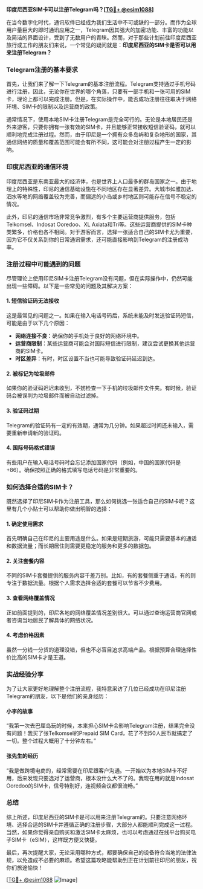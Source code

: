 **印度尼西亚SIM卡可以注册Telegram吗？[[TG💪+ @esim1088](https://t.me/s/esim1088)]**

在当今数字化时代，通讯软件已经成为我们生活中不可或缺的一部分。而作为全球用户量巨大的即时通讯应用之一，Telegram因其强大的加密功能、丰富的功能以及简洁的界面设计，受到了无数用户的青睐。然而，对于那些计划前往印度尼西亚旅行或工作的朋友们来说，一个常见的疑问就是：**印度尼西亚的SIM卡是否可以用来注册Telegram？**

### Telegram注册的基本要求

首先，让我们来了解一下Telegram的基本注册流程。Telegram支持通过手机号码进行注册，因此，无论你在世界的哪个角落，只要有一部手机和一张可用的SIM卡，理论上都可以完成注册。但是，在实际操作中，能否成功注册往往取决于网络环境、SIM卡的限制以及运营商的政策。

通常情况下，使用本地SIM卡注册Telegram是完全可行的。无论是本地居民还是外来游客，只要你拥有一张有效的SIM卡，并且能够正常接收短信验证码，就可以顺利地完成注册过程。然而，由于印尼是一个拥有众多岛屿和复杂地形的国家，其通信网络的质量和覆盖范围可能会有所不同，这可能会对注册过程产生一定的影响。

### 印度尼西亚的通信环境

印度尼西亚是东南亚最大的经济体，也是世界上人口最多的群岛国家之一。由于地理上的特殊性，印尼的通信基础设施在不同地区存在显著差异。大城市如雅加达、泗水等地的网络覆盖较为完善，而偏远的小岛或乡村地区则可能存在信号不稳定的情况。

此外，印尼的通信市场非常竞争激烈，有多个主要运营商提供服务，包括Telkomsel、Indosat Ooredoo、XL Axiata和Tri等。这些运营商提供的SIM卡种类繁多，价格也各不相同。对于游客而言，选择一张适合自己的SIM卡尤为重要，因为它不仅关系到你的日常通讯需求，还可能直接影响到Telegram的注册成功率。

### 注册过程中可能遇到的问题

尽管理论上使用印尼SIM卡注册Telegram没有问题，但在实际操作中，仍然可能出现一些障碍。以下是一些常见的问题及其解决方案：

#### 1. 短信验证码无法接收
这是最常见的问题之一。如果在输入电话号码后，系统未能及时发送验证码短信，可能是由于以下几个原因：
- **网络连接不良**：确保你的手机处于良好的网络环境中。
- **运营商限制**：某些运营商可能会对国际短信进行限制，建议尝试更换其他运营商的SIM卡。
- **时区差异**：有时，时区设置不当也可能导致验证码延迟到达。

#### 2. 被标记为垃圾邮件
如果你的验证码迟迟未收到，不妨检查一下手机的垃圾邮件文件夹。有时候，验证码会被误判为垃圾邮件而被自动过滤掉。

#### 3. 验证码过期
Telegram的验证码有一定的有效期，通常为几分钟。如果超过时间还未输入，需要重新申请新的验证码。

#### 4. 国际号码格式错误
有些用户在输入电话号码时会忘记添加国家代码（例如，中国的国家代码是+86）。确保按照正确的格式填写电话号码是非常重要的。

### 如何选择合适的SIM卡？

既然选择了印尼SIM卡作为注册工具，那么如何挑选一张适合自己的SIM卡呢？这里有几个小贴士可以帮助你做出明智的选择：

#### 1. 确定使用需求
首先明确自己在印尼的主要用途是什么。如果是短期旅游，可能只需要基本的通话和数据流量；而长期居住则需要更稳定的服务和更多的数据包。

#### 2. 关注套餐内容
不同的SIM卡套餐提供的服务内容千差万别。比如，有的套餐侧重于通话，有的则专注于数据流量。根据个人需求选择合适的套餐可以节省不少费用。

#### 3. 查看网络覆盖情况
正如前面提到的，印尼各地的网络覆盖情况差别很大。可以通过查询运营商官网或者咨询当地居民了解具体的网络状况。

#### 4. 考虑价格因素
虽然一分钱一分货的道理没错，但也不必盲目追求高端产品。根据预算合理选择性价比高的SIM卡才是王道。

### 实战经验分享

为了让大家更好地理解整个注册流程，我特意采访了几位已经成功在印尼注册Telegram的朋友，以下是他们的亲身经历：

#### 小李的故事
“我第一次去巴厘岛玩的时候，本来担心SIM卡会影响Telegram注册，结果完全没有问题！我买了张Telkomsel的Prepaid SIM Card，花了不到50人民币就搞定了一切。整个过程大概用了十分钟左右。”

#### 张先生的经历
“我是做跨境电商的，经常需要在印尼跟客户沟通。一开始以为本地SIM卡不好用，后来发现只要选对了运营商，根本没什么大不了的。我现在用的就是Indosat Ooredoo的SIM卡，信号特别好，连视频会议都很流畅。”

### 总结

综上所述，印度尼西亚的SIM卡是可以用来注册Telegram的。只要注意网络环境、选择合适的SIM卡并遵循正确的注册步骤，大部分人都能顺利完成这一过程。当然，如果你觉得亲自购买和激活SIM卡太麻烦，也可以考虑通过在线平台购买电子SIM卡（eSIM），这样既方便又快捷。

最后，再次提醒大家，无论采用哪种方式，都要确保自己的设备符合当地的法律法规，以免造成不必要的麻烦。希望这篇攻略能帮助到正在计划前往印尼的朋友，祝你们旅途愉快！

[[TG💪+ @esim1088](https://t.me/s/esim1088) ![Image](https://i.postimg.cc/4NQfJmqS/Snipaste-2025-05-13-00-14-12.png)]